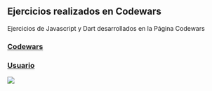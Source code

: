## Ejercicios realizados en Codewars

Ejercicios de Javascript y Dart desarrollados en la Página Codewars

### [Codewars](https://www.codewars.com/)
### [Usuario](https://www.codewars.com/users/ILouderI)


<img src="https://www.codewars.com/users/ILouderI/badges/large" >
